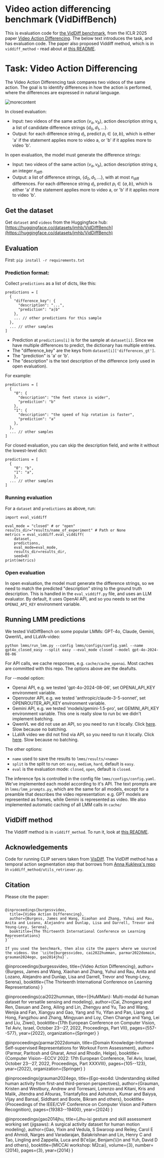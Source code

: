 # Video action differencing benchmark (VidDiffBench) 
This is evaluation code for [the VidDiff benchmark](https://huggingface.co/datasets/jmhb/VidDiffBench), from the ICLR 2025 paper [Video Action Differencing](https://openreview.net/forum?id=3bcN6xlO6f). The below text introduces the task, and has evaluation code. The paper also proposed Viddiff method, which is in `viddiff_method` - read about at [this README](viddiff_method/README.md). 

# Task: Video Action Differencing
The Video Action Differencing task compares two videos of the same action. The goal is to identify differences in how the action is performed, where the differences are expressed in natural language.

![morecontent](https://raw.githubusercontent.com/jmhb0/jmhb0.github.io/main/images/pull%20fig-5.jpg)

In closed evaluation: 
- Input: two videos of the same action ($v_a, v_b$), action description string $s$, a list of candidate difference strings $\lbrace d_0, d_1, ...\rbrace$.
- Output: for each difference string $d_i$, predict $p_i\in\lbrace a,b\rbrace$, which is either 'a' if the statement applies more to video a, or 'b' if it applies more to video 'b'.

In open evaluation, the model must generate the difference strings:
- Input: two videos of the same action ($v_a, v_b$), action description string $s$, an integer $n_{\text{diff}}$.
- Output: a list of difference strings, $\lbrace d_0, d_1, ...\rbrace$, with at most $n_{\text{diff}}$ differences. For each difference string $d_i$, predict $p_i\in\lbrace a,b\rbrace$, which is either 'a' if the statement applies more to video a, or 'b' if it applies more to video 'b'.



## Get the dataset
Get `dataset` and `videos` from the Huggingface hub: [https://huggingface.co/datasets/jmhb/VidDiffBench](https://huggingface.co/datasets/jmhb/VidDiffBench)

## Evaluation
First: `pip install -r requirements.txt`

### Prediction format:
Collect `predictions` as a list of dicts, like this:
```
predictions = [
  {
    "difference_key": {
      "description": "...",
      "prediction": "a|b"
    }, 
    ... // other predictions for this sample
  },
  ... // other samples
]
```
- Prediction at `predictions[i]` is for the sample at `dataset[i]`. Since we have multiple differences to predict, the dictionary has multiple entries.
- The "difference_key" are the keys from `dataset[i]['differences_gt']`.
- The "prediction" is 'a' or 'b'. 
- The "description" is the text description of the difference (only used in open evaluation). 

For example:
```
predictions = [
  {
    "0": {
      "description": "the feet stance is wider",
      "prediction": "b"
    }, 
    "1": {
      "description": "the speed of hip rotation is faster",
      "prediction": "a"
    }, 
  },
  ... // other samples
]
```

For closed evaluation, you can skip the description field, and write it without the lowest-level dict:
```
predictions = [
  {
    "0": "b",
    "1": "a",
    },
  ... // other samples
]
```
### Running evaluation
For a `dataset` and `predictions` as above, run:
```
import eval_viddiff

eval_mode = "closed" # or "open"
results_dir="results/name_of_experiment" # Path or None
metrics = eval_viddiff.eval_viddiff(
	dataset,
	predictions,
	eval_mode=eval_mode,
	results_dir=results_dir,
	seed=0)
print(metrics)
```


### Open evaluation 
In open evaluation, the model must generate the difference strings, so we need to match the predicted "description" string to the ground truth description. This is handled in the `eval_viddiff.py` file, and uses an LLM evaluator. By default, it uses OpenAI API, and so you needs to set the `OPENAI_API_KEY` environment variable. 



## Running LMM predictions 

We tested VidDiffBench on some popular LMMs: GPT-4o, Claude, Gemini, QwenVL, and LLaVA-video:
```
python lmms/run_lmm.py --config lmms/configs/config.yaml --name gpt4o_closed_easy --split easy --eval_mode closed --model gpt-4o-2024-08-06
```
For API calls, we cache responses, e.g. `cache/cache_openai`. Most caches are committed with this repo. The options above are the deafults. 

For --model option: 
- Openai API, e.g. we tested 'gpt-4o-2024-08-06', set OPENAI_API_KEY environment variable. 
- Openrouter API, e.g. we tested 'anthropic/claude-3-5-sonnet', set OPENROUTER_API_KEY environment variable. 
- Gemini API, e.g. we tested 'models/gemini-1.5-pro', set GEMINI_API_KEY environment variable. This one is really slow to run bc we didn't implement batching. 
- QwenVL we did not use an API, so you need to run it locally. Click [here](apis/howto-local-models.md). Slow because no batching. 
- LLaVA video we did not find via API, so you need to run it locally. Click [here](apis/howto-local-models.md). Slow because no batching. 

The other options:
- `name` used to save the results to `lmms/results/<name>`
- `split` is the split to run on: `easy`, `medium`, `hard`, default is `easy`.
- `eval` is the evaluation mode: `closed`, `open`, default is `closed`.

The inference fps is controlled in the config file `lmms/configs/config.yaml`. We've implemented each model according to it's API. The text prompts are in `lmms/lmm_prompts.py`, which are the same for all models, except for a preamble that describes the video representation: e.g. GPT models are represented as frames, while Gemini is represented as video. We also implemented automatic caching of all LMM calls in `cache/`


## VidDiff method 
The Viddiff method is in `viddiff_method`. To run it, look at [this README](viddiff_method/README.md). 

## Acknowledgements 
Code for running CLIP servers taken from [VisDiff](https://github.com/Understanding-Visual-Datasets/VisDiff). The VidDiff method has a temporal action segmentation step that borrows from [Anna Kukleva's repo](https://github.com/Annusha/unsup_temp_embed) in `viddiff_method/utils_retriever.py`.


## Citation 
Please cite the paper: 
```

@inproceedings{burgessvideo,
  title={Video Action Differencing},
  author={Burgess, James and Wang, Xiaohan and Zhang, Yuhui and Rau, Anita and Lozano, Alejandro and Dunlap, Lisa and Darrell, Trevor and Yeung-Levy, Serena},
  booktitle={The Thirteenth International Conference on Learning Representations}
}```

If you used the benchmark, then also cite the papers where we sourced the videos. Use `\cite{burgessvideo, cai2022humman, parmar2022domain, grauman2024ego, gao2014jhu}`.
```
@inproceedings{burgessvideo,
  title={Video Action Differencing},
  author={Burgess, James and Wang, Xiaohan and Zhang, Yuhui and Rau, Anita and Lozano, Alejandro and Dunlap, Lisa and Darrell, Trevor and Yeung-Levy, Serena},
  booktitle={The Thirteenth International Conference on Learning Representations}
}

@inproceedings{cai2022humman,
  title={{HuMMan}: Multi-modal 4d human dataset for versatile sensing and modeling},
  author={Cai, Zhongang and Ren, Daxuan and Zeng, Ailing and Lin, Zhengyu and Yu, Tao and Wang, Wenjia and Fan,
          Xiangyu and Gao, Yang and Yu, Yifan and Pan, Liang and Hong, Fangzhou and Zhang, Mingyuan and
          Loy, Chen Change and Yang, Lei and Liu, Ziwei},
  booktitle={17th European Conference on Computer Vision, Tel Aviv, Israel, October 23--27, 2022,
             Proceedings, Part VII},
  pages={557--577},
  year={2022},
  organization={Springer}
}
          
@inproceedings{parmar2022domain,
  title={Domain Knowledge-Informed Self-supervised Representations for Workout Form Assessment},
  author={Parmar, Paritosh and Gharat, Amol and Rhodin, Helge},
  booktitle={Computer Vision--ECCV 2022: 17th European Conference, Tel Aviv, Israel, October 23--27, 2022, Proceedings, Part XXXVIII},
  pages={105--123},
  year={2022},
  organization={Springer}
}

@inproceedings{grauman2024ego,
  title={Ego-exo4d: Understanding skilled human activity from first-and third-person perspectives},
  author={Grauman, Kristen and Westbury, Andrew and Torresani, Lorenzo and Kitani, Kris and Malik, Jitendra and Afouras, Triantafyllos and Ashutosh, Kumar and Baiyya, Vijay and Bansal, Siddhant and Boote, Bikram and others},
  booktitle={Proceedings of the IEEE/CVF Conference on Computer Vision and Pattern Recognition},
  pages={19383--19400},
  year={2024}
}

@inproceedings{gao2014jhu,
  title={Jhu-isi gesture and skill assessment working set (jigsaws): A surgical activity dataset for human motion modeling},
  author={Gao, Yixin and Vedula, S Swaroop and Reiley, Carol E and Ahmidi, Narges and Varadarajan, Balakrishnan and Lin, Henry C and Tao, Lingling and Zappella, Luca and B{\'e}jar, Benjam{\i}n and Yuh, David D and others},
  booktitle={MICCAI workshop: M2cai},
  volume={3},
  number={2014},
  pages={3},
  year={2014}
}
```



